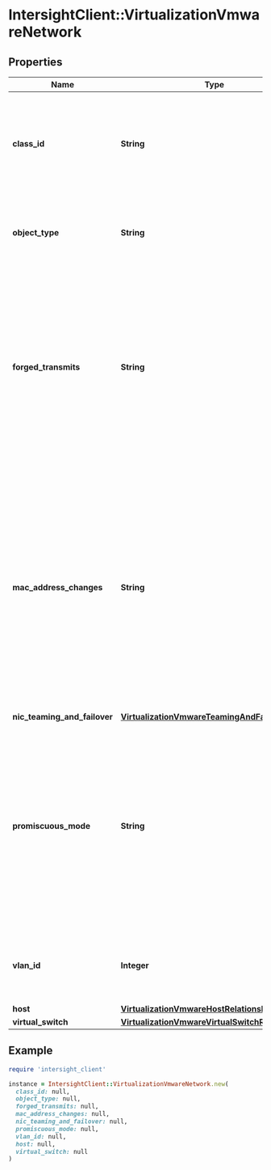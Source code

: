 # IntersightClient::VirtualizationVmwareNetwork

## Properties

| Name | Type | Description | Notes |
| ---- | ---- | ----------- | ----- |
| **class_id** | **String** | The fully-qualified name of the instantiated, concrete type. This property is used as a discriminator to identify the type of the payload when marshaling and unmarshaling data. | [default to &#39;virtualization.VmwareNetwork&#39;] |
| **object_type** | **String** | The fully-qualified name of the instantiated, concrete type. The value should be the same as the &#39;ClassId&#39; property. | [default to &#39;virtualization.VmwareNetwork&#39;] |
| **forged_transmits** | **String** | If forgedTransmits property value is set to reject, outbound frames with source MAC address different from the one set on the adapter are dropped. If property value is set to accept, no filtering is performed and all outbound frames are passed. * &#x60;Reject&#x60; - Indicates that the security policy is rejected. * &#x60;Accept&#x60; - Indicates that the security policy is accepted. | [optional][default to &#39;Reject&#39;] |
| **mac_address_changes** | **String** | If macAddressChanges property value is set to reject and the MAC address of the adapter is changed to a value other than the one specified in .vmx configuration file, all inbound frames are dropped. If property value is set to accept and the MAC address is changed, inbound frames to the new MAC address are received. * &#x60;Reject&#x60; - Indicates that the security policy is rejected. * &#x60;Accept&#x60; - Indicates that the security policy is accepted. | [optional][default to &#39;Reject&#39;] |
| **nic_teaming_and_failover** | [**VirtualizationVmwareTeamingAndFailover**](VirtualizationVmwareTeamingAndFailover.md) |  | [optional] |
| **promiscuous_mode** | **String** | If promiscuousMode property value is set to reject, incoming traffic only targeted to that network will be visible. If property value is set to accept, objects defined within the network can see all incoming traffic on the virtual switch based on the VLAN policy. * &#x60;Reject&#x60; - Indicates that the security policy is rejected. * &#x60;Accept&#x60; - Indicates that the security policy is accepted. | [optional][default to &#39;Reject&#39;] |
| **vlan_id** | **Integer** | VLAN id with which the network is associated. A value of 0 specifies that port is not associated with a VLAN. | [optional] |
| **host** | [**VirtualizationVmwareHostRelationship**](VirtualizationVmwareHostRelationship.md) |  | [optional] |
| **virtual_switch** | [**VirtualizationVmwareVirtualSwitchRelationship**](VirtualizationVmwareVirtualSwitchRelationship.md) |  | [optional] |

## Example

```ruby
require 'intersight_client'

instance = IntersightClient::VirtualizationVmwareNetwork.new(
  class_id: null,
  object_type: null,
  forged_transmits: null,
  mac_address_changes: null,
  nic_teaming_and_failover: null,
  promiscuous_mode: null,
  vlan_id: null,
  host: null,
  virtual_switch: null
)
```

